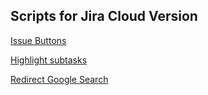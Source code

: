 ## Scripts for Jira Cloud Version

[Issue Buttons](https://github.com/raphaelimahorn/tampermonkey/blob/main/jira/issue_buttons.user.js)

[Highlight subtasks](https://github.com/raphaelimahorn/tampermonkey/blob/main/jira/highlight_subtasks.user.js)

[Redirect Google Search](https://github.com/raphaelimahorn/tampermonkey/blob/main/jira/redirect-jira.user.js)

